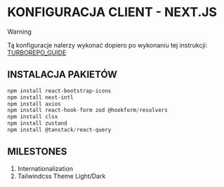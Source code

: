 # KONFIGURACJA CLIENT - NEXT.JS

> [!WARNING]
> Tą konfiguracje nalerzy wykonać dopiero po wykonaniu tej instrukcji: [TURBOREPO_GUIDE](./turborepo_guide.pl.md)

## INSTALACJA PAKIETÓW
```powershell
npm install react-bootstrap-icons
npm install next-intl
npm install axios
npm install react-hook-form zod @hookform/resolvers
npm install clsx
npm install zustand
npm install @tanstack/react-query

```

## MILESTONES
1. Internationalization
2. Tailwindcss Theme Light/Dark